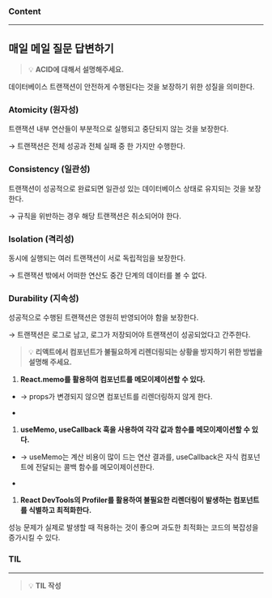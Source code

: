 
### Content

---

## 매일 메일 질문 답변하기

> 💡 ****ACID에 대해서 설명해주세요.****

데이터베이스 트랜잭션이 안전하게 수행된다는 것을 보장하기 위한 성질을 의미한다.


### Atomicity (원자성)

트랜잭션 내부 연산들이 부분적으로 실행되고 중단되지 않는 것을 보장한다.

→ 트랜잭션은 전체 성공과 전체 실패 중 한 가지만 수행한다.


### Consistency (일관성)

트랜잭션이 성공적으로 완료되면 일관성 있는 데이터베이스 상태로 유지되는 것을 보장한다.

→ 규칙을 위반하는 경우 해당 트랜잭션은 취소되어야 한다.


### Isolation (격리성)

동시에 실행되는 여러 트랜잭션이 서로 독립적임을 보장한다.

→ 트랜잭션 밖에서 어떠한 연산도 중간 단계의 데이터를 볼 수 없다.


### Durability (지속성)

성공적으로 수행된 트랜잭션은 영원히 반영되어야 함을 보장한다.

→ 트랜잭션은 로그로 남고, 로그가 저장되어야 트랜잭션이 성공되었다고 간주한다.


> 💡 ****리액트에서 컴포넌트가 불필요하게 리렌더링되는 상황을 방지하기 위한 방법을 설명해 주세요.****

1. **React.memo를 활용하여 컴포넌트를 메모이제이션할 수 있다.**
  - → props가 변경되지 않으면 컴포넌트를 리렌더링하지 않게 한다.

  - 


1. **useMemo, useCallback 훅을 사용하여 각각 값과 함수를 메모이제이션할 수 있다.**
  - → useMemo는 계산 비용이 많이 드는 연산 결과를, useCallback은 자식 컴포넌트에 전달되는 콜백 함수를 메모이제이션한다.

  - 


1. **React DevTools의 Profiler를 활용하여 불필요한 리렌더링이 발생하는 컴포넌트를 식별하고 최적화한다.**


성능 문제가 실제로 발생할 때 적용하는 것이 좋으며 과도한 최적화는 코드의 복잡성을 증가시킬 수 있다.


### **TIL**

---


> 💡 **TIL 작성**

